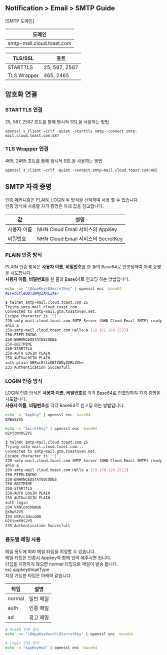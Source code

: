 ## Notification > Email > SMTP Guide

[SMTP 도메인]

|도메인 |
|---|
|smtp-mail.cloud.toast.com |

| TLS/SSL | 포트 |
|---|---|
| STARTTLS | 25, 587, 2587 | 
| TLS Wrapper | 465, 2465 | 

## 암호화 연결
### STARTTLS 연결
25, 587, 2587 포트를 통해 명시적 SSL을 사용하는 방법
```
openssl s_client -crlf -quiet -starttls smtp -connect smtp-mail.cloud.toast.com:587
```

### TLS Wrapper 연결
465, 2465 포트를 통해 암시적 SSL을 사용하는 방법
```
openssl s_client -crlf -quiet -connect smtp-mail.cloud.toast.com:465
```

## SMTP 자격 증명
인증 메커니즘은 PLAIN, LOGIN 두 방식을 선택하여 사용 할 수 있습니다.</br>
인증 방식에 사용할 자격 증명은 아래 값을 참고합니다.

| 값 | 설명 |
|---|---|
| 사용자 이름 | NHN Cloud Email 서비스의 AppKey | 
| 비밀번호 | NHN Cloud Email 서비스의 SecretKey | 

### PLAIN 인증 방식
PLAIN 인증 방식은 **사용자 이름**, **비밀번호**를 한 줄의 Base64로 인코딩하여 자격 증명을 시도합니다.</br>
**사용자 이름**, **비밀번호**를 한 줄의 Base64로 인코딩 하는 방법입니다.
```bash
echo -ne "\0AppKey\0SecretKey" | openssl enc -base64
AEFwcEtleQBTZWNyZXRLZXk=
```

```bash
$ telnet smtp-mail.cloud.toast.com 25
Trying smtp-mail.cloud.toast.com...
Connected to smtp-mail.gtm.toastoven.net.
Escape character is '^]'.
220 smtp-mail.cloud.toast.com SMTP Server (NHN Cloud Email SMTP) ready
ehlo a
250-smtp-mail.cloud.toast.com Hello a [10.162.169.253])
250-PIPELINING
250-ENHANCEDSTATUSCODES
250-8BITMIME
250-STARTTLS
250-AUTH LOGIN PLAIN
250 AUTH=LOGIN PLAIN
auth plain AEFwcEtleQBTZWNyZXRLZXk=
235 Authentication Succesfull
```

### LOGIN 인증 방식
LOGIN 인증 방식은 **사용자 이름**, **비밀번호**를 각각 Base64로 인코딩하여 자격 증명을 시도합니다.</br>
**사용자 이름**, **비밀번호**를 각각 Base64로 인코딩 하는 방법입니다.
```bash
echo -n "AppKey" | openssl enc -base64
QXBwS2V5

echo -n "SecretKey" | openssl enc -base64
U2VjcmV0S2V5
```

```bash
$ telnet smtp-mail.cloud.toast.com 25
Trying smtp-mail.cloud.toast.com...
Connected to smtp-mail.gtm.toastoven.net.
Escape character is '^]'.
220 smtp-mail.cloud.toast.com SMTP Server (NHN Cloud Email SMTP) ready
ehlo a
250-smtp-mail.cloud.toast.com Hello a [10.170.128.251])
250-PIPELINING
250-ENHANCEDSTATUSCODES
250-8BITMIME
250-STARTTLS
250-AUTH LOGIN PLAIN
250 AUTH=LOGIN PLAIN
auth login
334 VXNlcm5hbWU6
QXBwS2V5
334 UGFzc3dvcmQ6
U2VjcmV0S2V5
235 Authentication Succesfull
```

### 용도별 메일 사용
메일 용도에 따라 메일 타입을 지정할 수 있습니다.</br>
메일 타입은 인증시 Appkey와 함께 입력 해주시면 됩니다.</br>
타입을 지정하지 않으면 normal 타입으로 메일이 발송 됩니다.</br>
ex) appkey#mailType</br>
지정 가능한 타입은 아래와 같습니다.

| 타입     | 설명    |
|--------|-------|
| normal | 일반 메일 | 
| auth   | 인증 메일 |
| ad     | 광고 메일 |

```bash
# PLAIN 인증 방식
echo -ne "\0AppKey#auth\0SecretKey" | openssl enc -base64

# Login 인증 방식
echo -n "AppKey#ad" | openssl enc -base64

```
